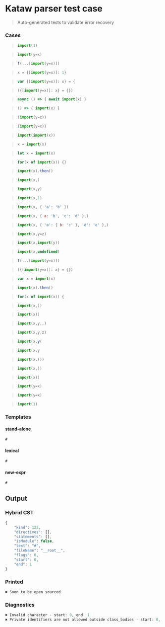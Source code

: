 # Kataw parser test case

> Auto-generated tests to validate error recovery
>

### Cases

> `````js
> import(1)
> `````

> `````js
> import(y=x)
> `````

> `````js
> f(...[import(y=x)])
> `````

> `````js
> x = {[import(y=x)]: 1}
> `````

> `````js
> var {[import(y=x)]: x} = {
> `````

> `````js
> ({[import(y=x)]: x} = {})
> `````

> `````js
> async () => { await import(x) }
> `````

> `````js
> () => { import(x) }
> `````

> `````js
> (import(y=x))
> `````

> `````js
> {import(y=x)}
> `````

> `````js
> import(import(x))
> `````

> `````js
> x = import(x)
> `````

> `````js
> let x = import(x)
> `````

> `````js
> for(x of import(x)) {}
> `````

> `````js
> import(x).then()
> `````

> `````js
> import(x,)
> `````

> `````js
> import(x,y)
> `````

> `````js
> import(x,1)
> `````

> `````js
> import(x, { 'a': 'b' })
> `````

> `````js
> import(x, { a: 'b', 'c': 'd' },)
> `````

> `````js
> import(x, { 'a': { b: 'c' }, 'd': 'e' },)
> `````

> `````js
> import(x,y=z)
> `````

> `````js
> import(x,import(y))
> `````

> `````js
> import(x,undefined)
> `````

> `````js
> f(...[import(y=x)])
> `````

> `````js
> ({[import(y=x)]: x} = {})
> `````

> `````js
> var x = import(x)
> `````

> `````js
> import(x).then()
> `````

> `````js
> for(x of import(x)) {
> `````

> `````js
> import(x,))
> `````

> `````js
> import(x))
> `````

> `````js
> import(x,y,,)
> `````

> `````js
> import(x,y,z)
> `````

> `````js
> import(x,y(
> `````

> `````js
> import(x,y
> `````

> `````js
> import(x,())
> `````

> `````js
> import(x,))
> `````

> `````js
> import(x))
> `````

> `````js
> import(y=x)
> `````

> `````js
> import(y=x)
> `````

> `````js
> import(1)
> `````

### Templates

#### stand-alone

`````js
#
`````

#### lexical

`````js
#
`````

#### new-expr

`````js
#
`````

## Output

### Hybrid CST

```javascript
{
    "kind": 122,
    "directives": [],
    "statements": [],
    "isModule": false,
    "text": "#",
    "fileName": "__root__",
    "flags": 0,
    "start": 0,
    "end": 1
}
```

### Printed

```javascript
✖ Soon to be open sourced
```

### Diagnostics

```javascript
✖ Invalid character - start: 0, end: 1
✖ Private identifiers are not allowed outside class_bodies - start: 0, end: 1

```

